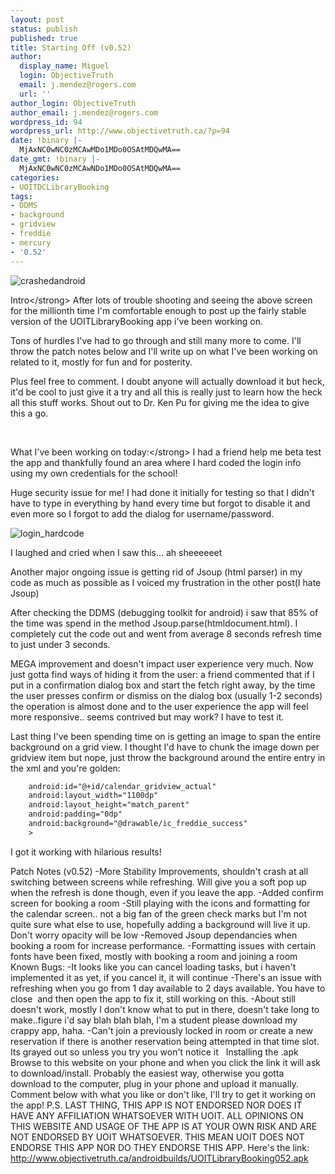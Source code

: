 ```yaml
---
layout: post
status: publish
published: true
title: Starting Off (v0.52)
author:
  display_name: Miguel
  login: ObjectiveTruth
  email: j.mendez@rogers.com
  url: ''
author_login: ObjectiveTruth
author_email: j.mendez@rogers.com
wordpress_id: 94
wordpress_url: http://www.objectivetruth.ca/?p=94
date: !binary |-
  MjAxNC0wNC0zMCAwMDo1MDo0OSAtMDQwMA==
date_gmt: !binary |-
  MjAxNC0wNC0zMCAwNDo1MDo0OSAtMDQwMA==
categories:
- UOITDCLibraryBooking
tags:
- DDMS
- background
- gridview
- freddie
- mercury
- '0.52'
---
```

![crashedandroid](http://www.objectivetruth.ca/wp-content/uploads/2014/04/crashedandroid.png)

Intro</strong\>
 After lots of trouble shooting and seeing the above screen for the
millionth time I'm comfortable enough to post up the fairly stable
version of the UOITLibraryBooking app i've been working on.

Tons of hurdles I've had to go through and still many more to come. I'll
throw the patch notes below and I'll write up on what I've been working
on related to it, mostly for fun and for posterity.

Plus feel free to comment. I doubt anyone will actually download it but
heck, it'd be cool to just give it a try and all this is really just to
learn how the heck all this stuff works. Shout out to Dr. Ken Pu for
giving me the idea to give this a go.

 

What I've been working on today:</strong\>
 I had a friend help me beta test the app and thankfully found an area
where I hard coded the login info using my own credentials for the
school!

Huge security issue for me! I had done it initially for testing so that
I didn't have to type in everything by hand every time but forgot to
disable it and even more so I forgot to add the dialog for
username/password.

![login\_hardcode](http://www.objectivetruth.ca/wp-content/uploads/2014/04/login_hardcode.png)

I laughed and cried when I saw this... ah sheeeeeet

Another major ongoing issue is getting rid of Jsoup (html parser) in my
code as much as possible as I voiced my frustration in the other post(I
hate Jsoup)

After checking the DDMS (debugging toolkit for android) i saw that 85%
of the time was spend in the method Jsoup.parse(htmldocument.html). I
completely cut the code out and went from average 8 seconds refresh time
to just under 3 seconds.

MEGA improvement and doesn't impact user experience very much. Now just
gotta find ways of hiding it from the user: a friend commented that if I
put in a confirmation dialog box and start the fetch right away, by the
time the user presses confirm or dismiss on the dialog box (usually 1-2
seconds) the operation is almost done and to the user experience the app
will feel more responsive.. seems contrived but may work? I have to test
it.

Last thing I've been spending time on is getting an image to span the
entire background on a grid view. I thought I'd have to chunk the image
down per gridview item but nope, just throw the background around the
entire entry in the xml and you're golden:

```xml
    android:id="@+id/calendar_gridview_actual"
    android:layout_width="1100dp"
    android:layout_height="match_parent"
    android:padding="0dp"
    android:background="@drawable/ic_freddie_success"
    >
```
I got it working with hilarious results!

Patch Notes (v0.52)</h2>
-More Stability Improvements, shouldn't crash at all switching between screens while refreshing. Will give you a soft pop up when the refresh is done though, even if you leave the app.
-Added confirm screen for booking a room
-Still playing with the icons and formatting for the calendar screen.. not a big fan of the green check marks but I'm not quite sure what else to use, hopefully adding a background will live it up. Don't worry opacity will be low
-Removed Jsoup dependancies when booking a room for increase performance.
-Formatting issues with certain fonts have been fixed, mostly with booking a room and joining a room
Known Bugs:</h3>
-It looks like you can cancel loading tasks, but i haven't implemented it as yet, if you cancel it, it will continue
-There's an issue with refreshing when you go from 1 day available to 2 days available. You have to close  and then open the app to fix it, still working on this.
-About still doesn't work, mostly I don't know what to put in there, doesn't take long to make..figure i'd say blah blah blah, I'm a student please download my crappy app, haha.
-Can't join a previously locked in room or create a new reservation if there is another reservation being attempted in that time slot. Its grayed out so unless you try you won't notice it
 
Installing the .apk</h2>
Browse to this website on your phone and when you click the link it will ask to download/install. Probably the easiest way, otherwise you gotta download to the computer, plug in your phone and upload it manually.
Comment below with what you like or don't like, I'll try to get it working on the app!
P.S. LAST THING,
THIS APP IS NOT ENDORSED NOR DOES IT HAVE ANY AFFILIATION WHATSOEVER WITH UOIT. ALL OPINIONS ON THIS WEBSITE AND USAGE OF THE APP IS AT YOUR OWN RISK AND ARE NOT ENDORSED BY UOIT WHATSOEVER. THIS MEAN UOIT DOES NOT ENDORSE THIS APP NOR DO THEY ENDORSE THIS APP.
</span></h1>
Here's the link:
http://www.objectivetruth.ca/androidbuilds/UOITLibraryBooking052.apk</a></h3>
~~~~
